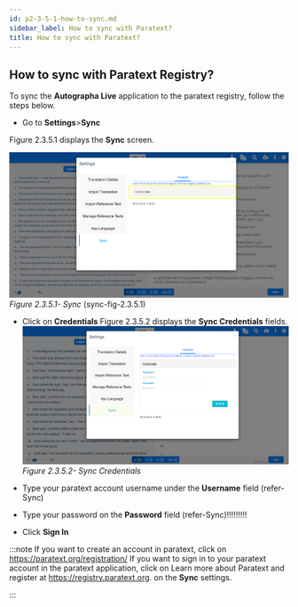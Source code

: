 ```yaml
---
id: p2-3-5-1-how-to-sync.md
sidebar_label: How to sync with Paratext?
title: How to sync with Paratext?
---
```


## How to sync with Paratext Registry?

To sync the **Autographa Live** application to the paratext registry, follow the steps below.

-   Go to **Settings**>**Sync**

Figure 2.3.5.1 displays the **Sync** screen.

![alt text](../../../../../static/AutographaLiveImages/Settings/sync-fig-2.3.5.1.jpg 'Sync')
_Figure 2.3.5.1- Sync_ (sync-fig-2.3.5.1)

-   Click on **Credentials**
    Figure 2.3.5.2 displays the **Sync Credentials** fields.
    ![alt text](../../../../../static/AutographaLiveImages/Settings/sync-credentials-fig-2.3.5.2.jpg 'Sync Credentials')
    _Figure 2.3.5.2- Sync Credentials_

-   Type your paratext account username under the **Username** field (refer- Sync)
-   Type your password on the **Password** field (refer-Sync)!!!!!!!!!
-   Click **Sign In**

:::note
If you want to create an account in paratext, click on https://paratext.org/registration/
If you want to sign in to your paratext account in the paratext application, click on Learn more about Paratext and register at https://registry.paratext.org. on the **Sync** settings.

:::
